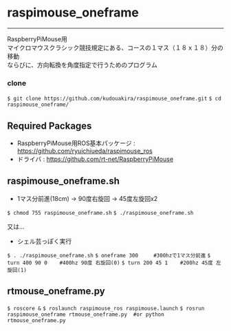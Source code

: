 # raspimouse_oneframe---RaspberryPiMouse用  マイクロマウスクラシック競技規定にある、コースの１マス（１８ｘ１８）分の移動  ならびに、方向転換を角度指定で行うためのプログラム  ### clone  `$ git clone https://github.com/kudouakira/raspimouse_oneframe.git``$ cd raspimouse_oneframe/`  ## Required Packages  * RaspberryPiMouse用ROS基本パッケージ : https://github.com/ryuichiueda/raspimouse_ros  * ドライバ : https://github.com/rt-net/RaspberryPiMouse## raspimouse_oneframe.sh  * 1マス分前進(18cm) -> 90度右旋回 -> 45度左旋回x2    `$ chmod 755 raspimouse_oneframe.sh``$ ./raspimouse_oneframe.sh`  又は...  * シェル芸っぽく実行    `$ . ./raspimouse_oneframe.sh``$ oneframe 300     #300hzで1マス分前進``$ turn 400 90 0    #400hz 90度 右旋回(0)``$ turn 200 45 1    #200hz 45度 左旋回(1)`## rtmouse_oneframe.py    `$ roscore &``$ roslaunch raspimouse_ros raspimouse.launch``$ rosrun raspimouse_oneframe rtmouse_oneframe.py  #or python rtmouse_oneframe.py`